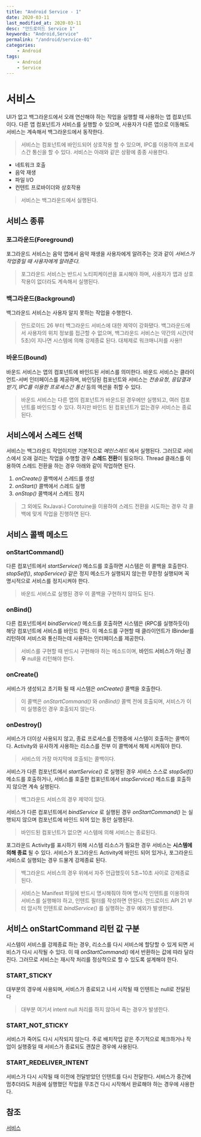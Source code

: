 ```yaml
---
title: "Android Service - 1"
date: 2020-03-11
last_modified_at: 2020-03-11
desc: "안드로이드 Service 1"
keywords: "Android,Service"
permalink: "/android/service-01"
categories: 
    - Android
tags: 
    - Android
    - Service
---
```


# 서비스
UI가 없고 백그라운드에서 오래 연산해야 하는 작업을 실행할 때 사용하는 앱 컴포넌트 이다. 다른 앱 컴포넌트가 서비스를 실행할 수 있으며, 사용자가 다른 앱으로 이동해도 서비스는 계속해서 백그라운드에서 동작한다. 

> 서비스는 컴포넌트에 바인드되어 상호작용 할 수 있으며,  IPC를 이용하여 프로세스간 통신을 할 수 있다.
서비스는 아래와 같은 상황에 종종 사용한다.

* 네트워크 호출
* 음악 재생
* 파일 I/O
* 컨텐트 프로바이더와 상호작용

> 서비스는 백그라운드에서 실행된다.

## 서비스 종류

### 포그라운드(Foreground)

포그라운드 서비스는 음악 앱에서 음악 재생을 사용자에게 알려주는 것과 같이 _서비스가 작업중일 때 사용자에게 알려준다._

> 포그라운드 서비스는 반드시 노티피케이션을 표시해야 하며, 사용자가 앱과 상호작용이 없더라도 계속해서 실행된다.

### 백그라운드(Background)

백그라운드 서비스는 사용자 알지 못하는 작업을 수행한다.

> 안드로이드 26 부터 백그라운드 서비스에 대한 제약이 강화됐다. 백그라운드에서 사용자의 위치 정보를 접근할 수 없으며, 백그라운드 서비스는 약간의 시간(약 5초)이 지나면 시스템에 의해 강제종료 된다. 대체제로 워크매니저를 사용!!

### 바운드(Bound)

바운드 서비스는 앱의 컴포넌트에 바인드된 서비스를 의미한다. 바운드 서비스는 클라이언트-서버 인터페이스를 제공하며, 바인딩된 컴포넌트와 서비스는 _전송요청_, _응답결과받기_, _IPC를 이용한 프로세스간 통신_ 등의 액션을 취할 수 있다. 

> 바운드 서비스는 다른 앱의 컴포넌트가 바운드된 경우에만 실행되고, 여러 컴포넌트를 바인드할 수 있다. 하지만 바인드 된 컴포넌트가 없는경우 서비스는 종료된다.

## 서비스에서 스레드 선택

서비스는 백그라운드 작업이지만 기본적으로 _메인스레드_ 에서 실행된다. 그러므로 서비스에서 오래 걸리는 작업을 수행할 경우 **스레드 전환**이 필요하다. Thread 클래스를 이용하여 스레드 전환을 하는 경우 아래와 같이 작업하면 된다.

1. _onCreate()_ 콜백에서 스레드를 생성
2. _onStart()_ 콜백에서 스레드 실행
3. _onStop()_ 콜백에서 스레드 정지

> 그 외에도 RxJava나 Corotuine을 이용하여 스레드 전환을 시도하는 경우 각 콜백에 맞게 작업을 진행하면 된다.

## 서비스 콜백 메소드

### onStartCommand()

다른 컴포넌트에서 _startService()_ 메소드를 호출하면 시스템은 이 콜백을 호출한다. _stopSelf()_, _stopService()_ 같은 정지 메소드가 실행되지 않는한 무한정 실행되며 꼭 명시적으로 서비스를 정지시켜야 한다.

> 바운드 서비스로 실행된 경우 이 콜백을 구현하지 않아도 된다.

### onBind()

다른 컴포넌트에서 _bindService()_ 메소드를 호출하면 시스템은 (RPC를 실행하듯이) 해당 컴포넌트에 서비스를 바인드 한다. 이 메소드를 구현할 때 클라이언트가 IBinder를 리턴하여 서비스와 통신하는데 사용하는 인터페이스를 제공한다.

> 서비스를 구현할 때 반드시 구현해야 하는 메소드이며, **바인드 서비스가 아닌 경우** null을 리턴해야 한다.

### onCreate()

 서비스가 생성되고 초기화 될 때 시스템은 _onCreate()_ 콜백을 호출한다.
 > 이 콜백은 _onStartCommand()_ 와 _onBind()_ 콜백 전에 호출되며, 서비스가 이미 실행중인 경우 호출되지 않는다.

### onDestroy()

 서비스가 더이상 사용되지 않고, 종료 프로세스를 진행중에 시스템이 호출하는 콜백이다. Activity와 유사하게 사용하는 리소스를 전부 이 콜백에서 해제 시켜줘야 한다.

 > 서비스의 가장 마지막에 호출되는 콜백이다. 

 서비스가 다른 컴포넌트에서 _startService()_ 로 실행된 경우 서비스 스스로 _stopSelf()_ 메소드를 호출하거나, 서비스를 호출한 컴포넌트에서 _stopService()_ 메소드를 호출하지 않으면 계속 실행된다.

 > 백그라운드 서비스의 경우 제약이 있다.

 서비스가 다른 컴포넌트에서  _bindService_ 로 실행된 경우 _onStartCommand()_ 는 실행되지 않으며 컴포넌트에 바인드 되어 있는 동안 실행된다.

 > 바인드된 컴포넌트가 없으면 시스템에 의해 서비스는 종료된다.

포그라운드 Activity를 표시하기 위해 시스템 리소스가 필요한 경우 서비스는 **시스템에 의해 종료** 될 수 있다. 서비스가 포그라운드 Activity에 바인드 되어 있거나, 포그라운드 서비스로 실행되는 경우 드물게 강제종료 된다. 

> 백그라운드 서비스의 경우 위에서 자주 언급했듯이 5초~10초 사이로 강제종료 된다.

> 서비스는 Manifest 파일에 반드시 명시해줘야 하며 명시적 인텐트를 이용하여 서비스를 실행해야 하고, 인텐트 필터를 작성하면 안된다. 안드로이드 API 21 부터  암시적 인텐트로 _bindService()_ 를 실행하는 경우 예외가 발생한다.

## 서비스 onStartCommand 리턴 값 구분

시스템이 서비스를 강제종료 하는 경우, 리소스를 다시 서비스에 할당할 수 있게 되면 서비스가 다시 시작될 수 있다. 이 때 _onStartCommand()_ 에서 반환하는 값에 따라 달라진다. 그러므로 서비스는 재시작 처리를 정상적으로 할 수 있도록 설계해야 한다. 

### START_STICKY

대부분의 경우에 사용되며, 서비스가 종료되고 나서 시작될 때 인텐트는 null로 전달된다

> 대부분 여기서 intent null 처리를 하지 않아서 죽는 경우가 발생한다.

### START_NOT_STICKY

서비스가 죽어도 다시 시작되지 않는다. 주로 배치작업 같은 주기적으로 체크하거나 작업이 실행중일 때 서비스가 종료되도 괜찮은 경우에 사용된다.

### START_REDELIVER_INTENT

서비스가 다시 시작될 때 이전에 전달받았던 인텐트를 다시 전달한다. 서비스가 중간에 멈추더라도 처음에 실행했던 작업을 무조건 다시 시작해서 완료해야 하는 경우에 사용한다.

## 참조

[서비스](https://developer.android.com/guide/components/services#Declaring)